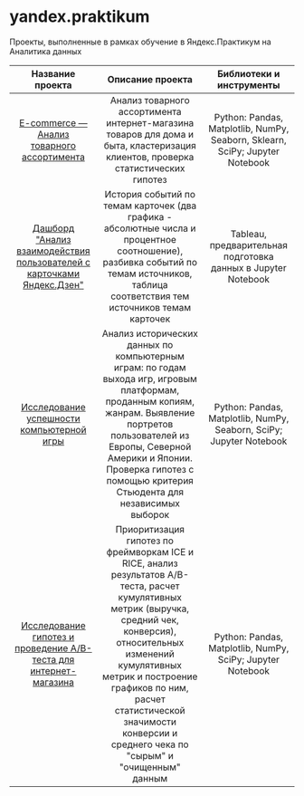 # yandex.praktikum
Проекты, выполненные в рамках обучение в Яндекс.Практикум на Аналитика данных

| Название проекта      | Описание проекта                                      | Библиотеки и инструменты |
| :-------------------: | :---------------------------------------------------: |:---------------------------:|
| [E-commerce — Анализ товарного ассортимента](https://github.com/ElShcherbakova/yandex.praktikum/tree/main/e-commerce)| Анализ товарного ассортимента интернет-магазина  товаров для дома и быта, кластеризация клиентов, проверка статистических гипотез | Python: Pandas, Matplotlib, NumPy, Seaborn, Sklearn, SciPy; Jupyter Notebook |
| [Дашборд "Анализ взаимодействия пользователей с карточками Яндекс.Дзен"](https://public.tableau.com/profile/elizaveta6432#!/vizhome/__16162347965000/ZenDashboard)| История событий по темам карточек (два графика - абсолютные числа и процентное соотношение), разбивка событий по темам источников, таблица соответствия тем источников темам карточек  |Tableau, предварительная подготовка данных в Jupyter Notebook|
| [Исследование успешности компьютерной игры](https://github.com/ElShcherbakova/yandex.praktikum/tree/main/Games)| Анализ исторических данных по компьютерным играм: по годам выхода игр, игровым платформам, проданным копиям, жанрам. Выявление портретов пользователей из Европы, Северной Америки и Японии. Проверка гипотез с помощью критерия Стьюдента для независимых выборок | Python: Pandas, Matplotlib, NumPy, Seaborn, SciPy; Jupyter Notebook |
| [Исследование гипотез и проведение A/B-теста для интернет-магазина](https://github.com/ElShcherbakova/yandex.praktikum/tree/main/AB-test)| Приоритизация гипотез по фреймворкам  ICE и RICE, анализ результатов A/B-теста, расчет кумулятивных метрик (выручка, средний чек, конверсия), относительных изменений кумулятивных метрик и построение графиков по ним, расчет статистической значимости конверсии и среднего чека по "сырым" и "очищенным" данным| Python: Pandas, Matplotlib, NumPy, SciPy; Jupyter Notebook |
